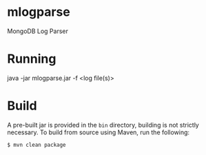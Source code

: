 # mlogparse
MongoDB Log Parser

# Running
java -jar mlogparse.jar -f <log file(s)>

# Build
A pre-built jar is provided in the `bin` directory, building is not strictly necessary. To build from source using Maven, run the following:

```
$ mvn clean package
```
